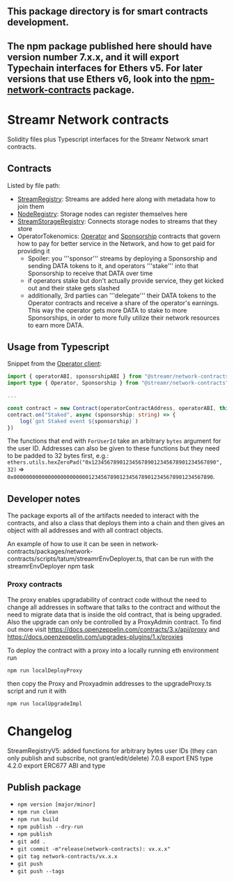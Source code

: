 ## This package directory is for smart contracts development.

## The npm package published here should have version number 7.x.x, and it will export Typechain interfaces for Ethers v5. For later versions that use Ethers v6, look into the [npm-network-contracts](../npm-network-contracts) package.

# Streamr Network contracts

Solidity files plus Typescript interfaces for the Streamr Network smart contracts.

## Contracts

Listed by file path:
* [StreamRegistry](./contracts/StreamRegistry/StreamRegistryV5.sol): Streams are added here along with metadata how to join them
* [NodeRegistry](./contracts/NodeRegistry/NodeRegistry.sol): Storage nodes can register themselves here
* [StreamStorageRegistry](./contracts/StreamStorageRegistry/StreamStorageRegistryV2.sol): Connects storage nodes to streams that they store
* OperatorTokenomics: [Operator](./contracts/OperatorTokenomics/Operator.sol) and [Sponsorship](./contracts/OperatorTokenomics/Sponsorship.sol) contracts that govern how to pay for better service in the Network, and how to get paid for providing it
  * Spoiler: you '''sponsor''' streams by deploying a Sponsorship and sending DATA tokens to it, and operators '''stake''' into that Sponsorship to receive that DATA over time
  * if operators stake but don't actually provide service, they get kicked out and their stake gets slashed
  * additionally, 3rd parties can '''delegate''' their DATA tokens to the Operator contracts and receive a share of the operator's earnings. This way the operator gets more DATA to stake to more Sponsorships, in order to more fully utilize their network resources to earn more DATA.

## Usage from Typescript

Snippet from the [Operator client]():

```typescript
import { operatorABI, sponsorshipABI } from "@streamr/network-contracts"
import type { Operator, Sponsorship } from "@streamr/network-contracts"

...

const contract = new Contract(operatorContractAddress, operatorABI, this.provider) as unknown as Operator
contract.on("Staked", async (sponsorship: string) => {
    log(`got Staked event ${sponsorship}`)
})
```

The functions that end with `ForUserId` take an arbitrary `bytes` argument for the user ID. Addresses can also be given to these functions but they need to be padded to 32 bytes first, e.g.: `ethers.utils.hexZeroPad("0x1234567890123456789012345678901234567890", 32)` => `0x0000000000000000000000001234567890123456789012345678901234567890`.

## Developer notes

The package exports all of the artifacts needed to interact with the contracts, and also a class that deploys them into a chain and then gives an object with all addresses and with all contract objects.

An example of how to use it can be seen in network-contracts/packages/network-contracts/scripts/tatum/streamrEnvDeployer.ts, that can be run with the streamrEnvDeployer npm task


### Proxy contracts

The proxy enables upgradability of contract code without the need to change all addresses in software that talks to the contract and without the need to migrate data that is inside the old contract, that is being upgraded. Also the upgrade can only be controlled by a ProxyAdmin contract. To find out more visit
https://docs.openzeppelin.com/contracts/3.x/api/proxy  and
https://docs.openzeppelin.com/upgrades-plugins/1.x/proxies

To deploy the contract with a proxy into a locally running eth environment run
```
npm run localDeployProxy
```
then copy the Proxy and Proxyadmin addresses to the upgradeProxy.ts script and run it with
```
npm run localUpgradeImpl
```

# Changelog

StreamRegistryV5: added functions for arbitrary bytes user IDs (they can only publish and subscribe, not grant/edit/delete)
7.0.8 export ENS type
4.2.0 export ERC677 ABI and type


## Publish package

- `npm version [major/minor]`
- `npm run clean`
- `npm run build`
- `npm publish --dry-run`
- `npm publish`
- `git add .`
- `git commit -m"release(network-contracts): vx.x.x"`
- `git tag network-contracts/vx.x.x`
- `git push`
- `git push --tags`
